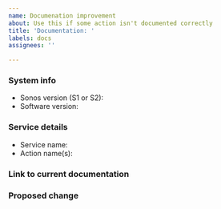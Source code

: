 ```yaml
---
name: Documenation improvement
about: Use this if some action isn't documented correctly
title: 'Documentation: '
labels: docs
assignees: ''

---
```


### System info

- Sonos version (S1 or S2):
- Software version: 

### Service details

<!-- What service isn't documented correctly -->

- Service name:
- Action name(s): 

### Link to current documentation

<!-- Add link to page where the information isn't correct -->

### Proposed change

<!-- What do you suggest we change -->

